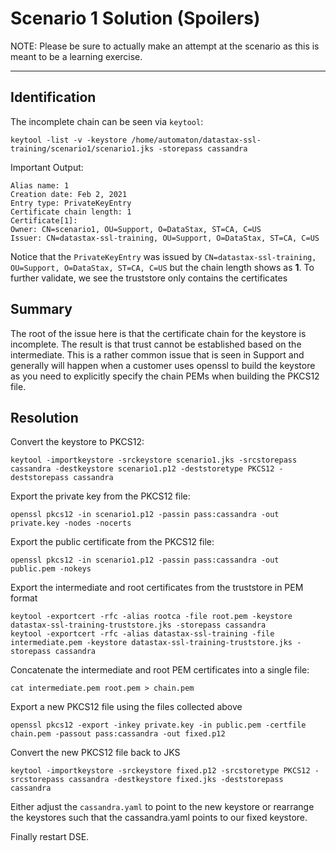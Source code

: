 # Scenario 1 Solution (Spoilers)

NOTE: Please be sure to actually make an attempt at the scenario as this is meant to be a learning exercise.

---------------

## Identification

The incomplete chain can be seen via `keytool`:

```
keytool -list -v -keystore /home/automaton/datastax-ssl-training/scenario1/scenario1.jks -storepass cassandra
```

Important Output:

```
Alias name: 1
Creation date: Feb 2, 2021
Entry type: PrivateKeyEntry
Certificate chain length: 1
Certificate[1]:
Owner: CN=scenario1, OU=Support, O=DataStax, ST=CA, C=US
Issuer: CN=datastax-ssl-training, OU=Support, O=DataStax, ST=CA, C=US
```

Notice that the `PrivateKeyEntry` was issued by `CN=datastax-ssl-training, OU=Support, O=DataStax, ST=CA, C=US` but the chain length shows as **1**. To further validate, we see the truststore only contains the certificates

## Summary

The root of the issue here is that the certificate chain for the keystore is incomplete. The result is that trust cannot be established based on the intermediate. This is a rather common issue that is seen in Support and generally will happen when a customer uses openssl to build the keystore as you need to explicitly specify the chain PEMs when building the PKCS12 file.

## Resolution

Convert the keystore to PKCS12:

```
keytool -importkeystore -srckeystore scenario1.jks -srcstorepass cassandra -destkeystore scenario1.p12 -deststoretype PKCS12 -deststorepass cassandra
```

Export the private key from the PKCS12 file:

```
openssl pkcs12 -in scenario1.p12 -passin pass:cassandra -out private.key -nodes -nocerts
```

Export the public certificate from the PKCS12 file:

```
openssl pkcs12 -in scenario1.p12 -passin pass:cassandra -out public.pem -nokeys
```

Export the intermediate and root certificates from the truststore in PEM format

```
keytool -exportcert -rfc -alias rootca -file root.pem -keystore datastax-ssl-training-truststore.jks -storepass cassandra
keytool -exportcert -rfc -alias datastax-ssl-training -file intermediate.pem -keystore datastax-ssl-training-truststore.jks -storepass cassandra
```

Concatenate the intermediate and root PEM certificates into a single file:

```
cat intermediate.pem root.pem > chain.pem
```

Export a new PKCS12 file using the files collected above

```
openssl pkcs12 -export -inkey private.key -in public.pem -certfile chain.pem -passout pass:cassandra -out fixed.p12
```

Convert the new PKCS12 file back to JKS

```
keytool -importkeystore -srckeystore fixed.p12 -srcstoretype PKCS12 -srcstorepass cassandra -destkeystore fixed.jks -deststorepass cassandra
```

Either adjust the `cassandra.yaml` to point to the new keystore or rearrange the keystores such that the cassandra.yaml points to our fixed keystore.

Finally restart DSE.